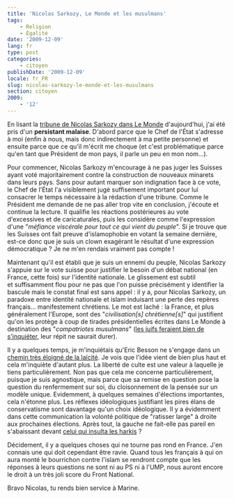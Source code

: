 ```yaml
---
title: 'Nicolas Sarkozy, Le Monde et les musulmans'
tags:
    - Religion
    - Égalité
date: '2009-12-09'
lang: fr
type: post
categories:
    - citoyen
publishDate: '2009-12-09'
locale: fr_FR
slug: nicolas-sarkozy-le-monde-et-les-musulmans
section: citoyen
2009:
    - '12'
---
```


En lisant la [tribune de Nicolas Sarkozy dans Le Monde](http://www.lemonde.fr/idees/article/2009/12/08/m-sarkozy-respecter-ceux-qui-arrivent-respecter-ceux-qui-accueillent_1277422_3232.html) d'aujourd'hui, j'ai été pris d'un **persistant malaise**. D'abord parce que le Chef de l'État s'adresse à moi (enfin à nous, mais donc indirectement à ma petite personne) et ensuite parce que ce qu'il m'écrit me choque (et c'est problématique parce qu'en tant que Président de mon pays, il parle un peu en mon nom…).

<!--more-->

Pour commencer, Nicolas Sarkozy m'encourage à ne pas juger les Suisses ayant voté majoritairement contre la construction de nouveaux minarets dans leurs pays. Sans pour autant marquer son indignation face à ce vote, le Chef de l'État l'a visiblement jugé suffisement important pour lui consacrer le temps nécessaire à la rédaction d'une tribune. Comme le Président me demande de ne pas aller trop vite en conclusion, j'écoute et continue la lecture. Il qualifie les réactions postérieures au vote d'excessives et de caricaturales, puis les considère comme l'expression d'une "_méfiance viscérale pour tout ce qui vient du peuple_". Si je trouve que les Suisses ont fait preuve d'islamophobie en votant la semaine dernière, est-ce donc que je suis un clown exagérant le résultat d'une expression démocratique&nbsp;? Je ne m'en rendais vraiment pas compte&nbsp;!

Maintenant qu'il est établi que je suis un ennemi du peuple, Nicolas Sarkozy s'appuie sur le vote suisse pour justifier le besoin d'un débat national (en France, cette fois) sur l'identité nationale. Le glissement est subtil et suffisamment flou pour ne pas que l'on puisse précisément y identifier la bascule mais le constat final est sans appel&nbsp;: il y a, pour Nicolas Sarkozy, un paradoxe entre identité nationale et islam induisant une perte des repères français… manifestement chrétiens. Le mot est laché&nbsp;: la France, et plus généralement l'Europe, sont des "_civilisation[s] chrétienne[s]_" qui justifient qu'on les protège à coup de tirades présidentielles écrites dans Le Monde à destination des "_compatriotes musulmans_" ([les juifs feraient bien de s'inquiéter](http://www.lefigaro.fr/editos/2009/12/03/01031-20091203ARTFIG00019-minarets-l-europe-doit-changer-son-regard-sur-l-islam-.php), leur répit ne saurait durer).

Il y a quelques temps, je m'inquiétais qu'Eric Besson ne s'engage dans un [chemin très éloigné de la laïcité](/2009/11/communautar-r-us/). Je vois que l'idée vient de bien plus haut et cela m'inquiète d'autant plus. La liberté de culte est une valeur à laquelle je tiens particulièrement. Non pas que cela me concerne particulièrement, puisque je suis agnostique, mais parce que sa remise en question pose la question du renfermement sur soi, du cloisonnement de la pensée sur un modèle unique. Evidemment, à quelques semaines d'élections importantes, cela n'étonne plus. Les réflexes idéologiques justifiant les pires élans de conservatisme sont davantage qu'un choix idéologique. Il y a évidemment dans cette communication la volonté politique de "ratisser large" à droite aux prochaines élections. Après tout, la gauche ne fait-elle pas pareil en s'abaissant devant [celui qui insulta les harkis](http://www.lefigaro.fr/politique/2009/12/10/01002-20091210ARTFIG00135-georges-freche-met-le-ps-face-a-ses-contradictions-.php)&nbsp;?

Décidement, il y a quelques choses qui ne tourne pas rond en France. J'en connais une qui doit cependant être ravie. Quand tous les français à qui on aura monté le bourrichon contre l'islam se rendront compte que les réponses à leurs questions ne sont ni au PS ni à l'UMP, nous auront encore le droit à un très joli score du Front National.

Bravo Nicolas, tu rends bien service à Marine.
